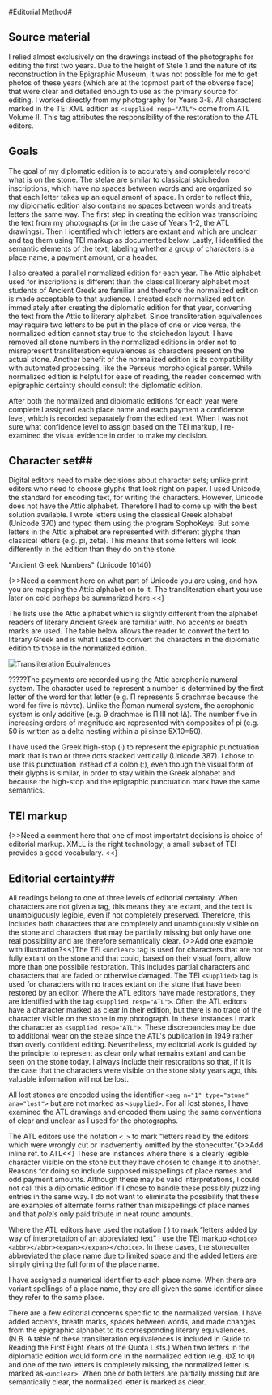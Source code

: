 #Editorial Method#


## Source material ##


I relied almost exclusively on the drawings instead of the photographs for editing the first two years. Due to the height of Stele 1 and the nature of its reconstruction in the Epigraphic Museum, it was not possible for me to get photos of these years (which are at the topmost part of the obverse face) that were clear and detailed enough to use as the primary source for editing. I worked directly from my photography for Years 3-8.  All characters marked in the TEI XML edition as  `<supplied resp="ATL">` come from ATL Volume II. This tag attributes the responsibility of the restoration to the ATL editors. 

## Goals ##


The goal of my diplomatic edition is to accurately and completely record what is on the stone. The stelae are similar to classical stoichedon inscriptions, which have no spaces between words and are organized so that each letter takes up an equal amont of space.  In order to reflect this, my diplomatic edition also contains no spaces between words and treats letters the same way. The first step in creating the edition was transcribing the text from my photographs (or in the case of Years 1-2, the ATL drawings). Then I identified which letters are extant and which are unclear and tag them using TEI markup as documented below. Lastly, I identified the semantic elements of the text, labeling whether a group of characters is a place name, a payment amount, or a header. 

I also created a parallel normalized edition for each year. The Attic alphabet used for inscriptions is different than the classical literary alphabet most students of Ancient Greek are familiar and therefore the normalized edition is made acceptable to that audience. I created each normalized edition immediately after creating the diplomatic edition for that year, converting the text from the Attic to literary alphabet. Since transliteration equivalences may require two letters to be put in the place of one or vice versa, the normalized edition cannot stay true to the stoichedon layout. I have removed all stone numbers in the normalized editions in order not to misrepresent transliteration equivalences as characters present on the actual stone. Another benefit of the normalized edition is its compatibility with automated processing, like the Perseus morphological parser. While normalized edition is helpful for ease of reading, the reader concerned with epigraphic certainty should consult the diplomatic edition. 

After both the normalized and diplomatic editions for each year were complete I assigned each place name and each payment a confidence level, which is recorded separately from the edited text. When I was not sure what confidence level to assign based on the TEI markup, I  re-examined the visual evidence in order to make my decision. 


## Character set##

Digital editors need to make decisions about character sets; unlike print editors who need to choose glyphs that look right on paper. I used Unicode, the standard for encoding text, for writing the characters. However, Unicode does not have the Attic alphabet. Therefore I had to come up with the best solution available. I wrote letters using the classical Greek alphabet (Unicode 370) and typed them using the program SophoKeys. But some letters in the Attic alphabet are represented with different glyphs than classical letters (e.g. pi, zeta). This means that some letters will look differently in the edition than they do on the stone. 



"Ancient Greek Numbers" (Unicode 10140)

{>>Need a comment here on what part of Unicode you are using, and how you are mapping the Attic alphabet on to it.
The transliteration chart you use later on cold perhaps be summarized here.<<}



The lists use the Attic alphabet which is slightly different from the alphabet readers of literary Ancient Greek are familiar with. No accents or breath marks are used. The table below allows the reader to convert the text to literary Greek and is what I used to convert the characters in the diplomatic edition to those in the normalized edition.

![Transliteration Equivalences][img100]

[img100]: images/TransliterationEquivalences.png

?????The payments are recorded using the Attic acrophonic numeral system. The character used to represent a number is determined by the first letter of the word for that letter (e.g. Π represents 5 drachmae because the word for five is πέντε). Unlike the Roman numeral system, the acrophonic system is only additive (e.g. 9 drachmae is ΠΙΙΙΙ not ΙΔ). The number five in increasing orders of magnitude are represented with composites of pi (e.g. 50 is written as a delta nesting within a pi since 5X10=50). 




I have used the Greek high-stop (·) to represent the epigraphic punctuation mark that is two or three dots stacked vertically (Unicode 387). I chose to use this punctuation instead of a colon (:), even though the visual form of their glyphs is similar, in order to stay within the Greek alphabet and because the high-stop and the epigraphic punctuation mark have the same semantics.


## TEI markup ##

{>>Need a comment here that one of most importatnt decisions is choice of editorial markup.  XMLL is the right technology; a small subset of TEI provides a good vocabulary. <<}

## Editorial certainty## 

All readings belong to one of three levels of editorial certainty.  When characters are not given a tag, this means they are extant, and the text is unambiguously legible, even if not completely preserved. Therefore, this includes both characters that are completely and unambiguously visible on the stone and characters that may be partially missing but only have one real possibility and are therefore semantically clear. {>>Add one example with illustration?<<}The TEI `<unclear>` tag is used for characters that are not fully extant on the stone and that could, based on their visual form, allow more than one possibile restoration. This includes partial characters and characters that are faded or otherwise damaged. The TEI `<supplied>` tag is used for characters with no traces extant on the stone that have been restored by an editor. Where the ATL editors have made restorations, they are identified with the tag `<supplied resp="ATL">`. Often the ATL editors have a character marked as clear in their edition, but there is no trace of the character visible on the stone in my photograph. In these instances I mark the character as `<supplied resp="ATL">`. These discrepancies may be due to additional wear on the stelae since the ATL's publication in 1949 rather than overly confident editing. Nevertheless, my editorial work is guided by the principle to represent as clear only what remains extant and can be seen on the stone today. I always include their restorations so that,  if it is the case that the characters were visible on the stone sixty years ago, this valuable information will not be lost. 

All lost stones are encoded using the identifier `<seg n="1" type="stone" ana="lost">` but are not marked as `<supplied>`. For all lost stones, I have examined the ATL drawings and encoded them using the same conventions of clear and unclear as I used for the photographs. 
	
The ATL editors use the notation `< >` to mark “letters read by the editors which were wrongly cut or inadvertently omitted by the stonecutter.”{>>Add inline ref. to ATL<<} These are instances where there is a clearly legible character visible on the stone but they have chosen to change it to another. Reasons for doing so include supposed misspellings of place names and odd payment amounts. Although these may be valid interpretations, I could not call this a diplomatic edition if I chose to handle these possibly puzzling entries in the same way. I do not want to eliminate the possibility that these are examples of alternate forms rather than misspellings of place names and that *poleis* only paid tribute in neat round amounts. 

Where the ATL editors have used the notation ( ) to mark “letters added by way of interpretation of an abbreviated text” I use the TEI markup `<choice><abbr></abbr><expan></expan></choice>`. In these cases, the stonecutter abbreviated the place name due to limited space and the added letters are simply giving the full form of the place name. 

I have assigned a numerical identifier to each place name. When there are variant spellings of a place name, they are all given the same identifier since they refer to the same place. 

There are a few editorial concerns specific to the normalized version. I have added accents, breath marks, spaces between words, and made changes from the epigraphic alphabet to its corresponding literary equivalences. (N.B. A table of these transliteration equivalences is included in Guide to Reading the First Eight Years of the Quota Lists.)
 When two letters in the diplomatic edition would form one in the normalized edition (e.g. ΦΣ to ψ) and one of the two letters is completely missing, the normalized letter is marked as `<unclear>`. When one or both letters are partially missing but are semantically clear, the normalized letter is marked as clear. 


